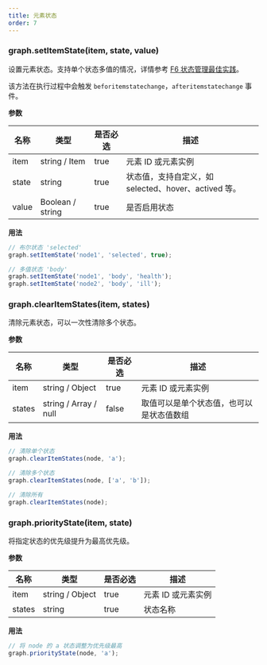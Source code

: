 ```yaml
---
title: 元素状态
order: 7
---
```


### graph.setItemState(item, state, value)

设置元素状态。支持单个状态多值的情况，详情参考 [F6 状态管理最佳实践](/zh/docs/manual/middle/states/state-new)。

该方法在执行过程中会触发 `beforitemstatechange`，`afteritemstatechange` 事件。

**参数**

| 名称  | 类型             | 是否必选 | 描述                                                 |
| ----- | ---------------- | -------- | ---------------------------------------------------- |
| item  | string / Item    | true     | 元素 ID 或元素实例                                   |
| state | string           | true     | 状态值，支持自定义，如 selected、hover、actived 等。 |
| value | Boolean / string | true     | 是否启用状态                                         |

**用法**

```javascript
// 布尔状态 'selected'
graph.setItemState('node1', 'selected', true);

// 多值状态 'body'
graph.setItemState('node1', 'body', 'health');
graph.setItemState('node2', 'body', 'ill');
```

### graph.clearItemStates(item, states)

清除元素状态，可以一次性清除多个状态。

**参数**

| 名称   | 类型                  | 是否必选 | 描述                                     |
| ------ | --------------------- | -------- | ---------------------------------------- |
| item   | string / Object       | true     | 元素 ID 或元素实例                       |
| states | string / Array / null | false    | 取值可以是单个状态值，也可以是状态值数组 |

**用法**

```javascript
// 清除单个状态
graph.clearItemStates(node, 'a');

// 清除多个状态
graph.clearItemStates(node, ['a', 'b']);

// 清除所有
graph.clearItemStates(node);
```

### graph.priorityState(item, state)

将指定状态的优先级提升为最高优先级。

**参数**

| 名称   | 类型            | 是否必选 | 描述               |
| ------ | --------------- | -------- | ------------------ |
| item   | string / Object | true     | 元素 ID 或元素实例 |
| states | string          | true     | 状态名称           |

**用法**

```javascript
// 将 node 的 a 状态调整为优先级最高
graph.priorityState(node, 'a');
```
